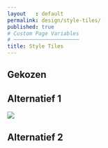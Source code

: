 ```yaml
---
layout   : default
permalink: design/style-tiles/
published: true
# Custom Page Variables
# ─────────────────────
title: Style Tiles
---
```


Gekozen
-------

Alternatief 1
-------------

<img src='/Users/steffiboone/Documents/School/2017-2018/S2/NMD3/Opdracht.1- Museum/StyleTiles/StyleTile2.png'>


Alternatief 2
-------------


